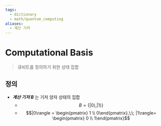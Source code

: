 ```yaml
---
tags:
  - dictionary
  - math/quantum_computing
aliases:
  - 계산 기저
---
```

# Computational Basis
> 큐비트를 정의하기 위한 상태 집합
## 정의
+ ***계산 기저 $B$*** 는 기저 양자 상태의 집합
	+ $$B = \{|0\rangle, |1\rangle\}$$
	+ $$|0\rangle = \begin{pmatrix} 1 \\ 0\end{pmatrix},\;\; |1\rangle= \begin{pmatrix} 0 \\ 1\end{pmatrix}$$